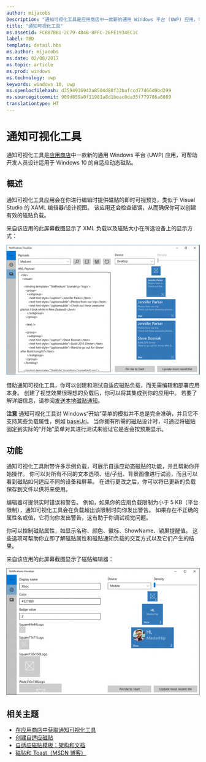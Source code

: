 ```yaml
---
author: mijacobs
Description: "通知可视化工具是应用商店中一款新的通用 Windows 平台 (UWP) 应用，可帮助开发人员设计适用于 Windows 10 的自适应动态磁贴。"
title: "通知可视化工具"
ms.assetid: FCBB7BB1-2C79-484B-8FFC-26FE1934EC1C
label: TBD
template: detail.hbs
ms.author: mijacobs
ms.date: 02/08/2017
ms.topic: article
ms.prod: windows
ms.technology: uwp
keywords: windows 10, uwp
ms.openlocfilehash: d3594936942a8504d88f33bafccd77d66d9bd299
ms.sourcegitcommit: 909d859a0f11981a8d1beac0da35f779786a6889
translationtype: HT
---
```

# <a name="notifications-visualizer"></a>通知可视化工具

<link rel="stylesheet" href="https://az835927.vo.msecnd.net/sites/uwp/Resources/css/custom.css"> 


通知可视化工具是[应用商店](https://www.microsoft.com/store/apps/notifications-visualizer/9nblggh5xsl1)中一款新的通用 Windows 平台 (UWP) 应用，可帮助开发人员设计适用于 Windows 10 的自适应动态磁贴。

## <a name="overview"></a>概述


通知可视化工具应用会在你进行编辑时提供磁贴的即时可视预览，类似于 Visual Studio 的 XAML 编辑器/设计视图。 该应用还会检查错误，从而确保你可以创建有效的磁贴负载。

来自该应用的此屏幕截图显示了 XML 负载以及磁贴大小在所选设备上的显示方式：

![通知可视化工具应用编辑器（带有代码和磁贴）的屏幕截图](images/notif-visualizer-001.png)

 

借助通知可视化工具，你可以创建和测试自适应磁贴负载，而无需编辑和部署应用本身。 创建了视觉效果很理想的负载后，你可以将其集成到你的应用中。 若要了解详细信息，请参阅[发送本地磁贴通知](tiles-and-notifications-sending-a-local-tile-notification.md)。

**注意** 通知可视化工具对 Windows“开始”菜单的模拟并不总是完全准确，并且它不支持某些负载属性，例如 [baseUri](https://msdn.microsoft.com/library/windows/apps/br208712)。 当你拥有所需的磁贴设计时，可通过将磁贴固定到实际的“开始”菜单对其进行测试来验证它是否会按预期显示。

 

## <a name="features"></a>功能


通知可视化工具附带许多示例负载，可展示自适应动态磁贴的功能，并且帮助你开始操作。 你可以对所有不同的文本选项、组/子组、背景图像进行试验，而且可以看到磁贴如何适应不同的设备和屏幕。 在进行更改之后，你可以将已更新的负载保存到文件以供将来使用。

编辑器可提供实时错误和警告。 例如，如果你的应用负载限制为小于 5 KB（平台限制），通知可视化工具会在负载超出该限制时向你发出警告。 如果存在不正确的属性名或值，它将向你发出警告，这有助于你调试视觉问题。

你可以控制磁贴属性，如显示名称、颜色、徽标、ShowName、锁屏提醒值。 这些选项可帮助你立即了解磁贴属性和磁贴通知负载的交互方式以及它们产生的结果。

来自该应用的此屏幕截图显示了磁贴编辑器：

![通知可视化工具编辑器（带有磁贴）的屏幕截图](images/notif-visualizer-004.png)

 

## <a name="related-topics"></a>相关主题


* [在应用商店中获取通知可视化工具](https://www.microsoft.com/store/apps/notifications-visualizer/9nblggh5xsl1)
* [创建自适应磁贴](tiles-and-notifications-create-adaptive-tiles.md)
* [自适应磁贴模板：架构和文档](tiles-and-notifications-adaptive-tiles-schema.md)
* [磁贴和 Toast（MSDN 博客）](http://blogs.msdn.com/b/tiles_and_toasts/)